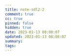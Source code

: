 ```yaml
---
title: note-sdl2-2
comment: true
cc: true
pinned: false
hidden: true
date: 2023-01-13 08:08:07
updated: 2023-01-13 08:08:07
summary:
tags:
---
```

